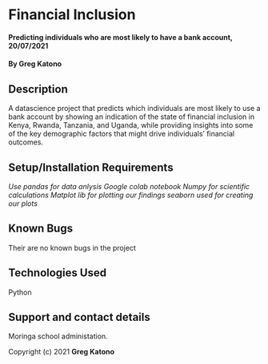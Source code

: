 # Financial Inclusion
#### Predicting individuals who are most likely to have a bank account, 20/07/2021
#### By **Greg Katono**
## Description
A datascience project that predicts which individuals are most likely to use a bank account by showing an indication of the state of financial inclusion in Kenya, Rwanda, Tanzania, and Uganda, while providing insights into some of the key demographic factors that might drive individuals’ financial outcomes. 
## Setup/Installation Requirements
*Use pandas for data anlysis*
*Google colab notebook*
*Numpy for scientific calculations*
*Matplot lib for plotting our findings*
*seaborn used for creating our plots*

## Known Bugs
Their are no known bugs in the project
## Technologies Used
Python
## Support and contact details
Moringa school administation.

Copyright (c) 2021 **Greg Katono**